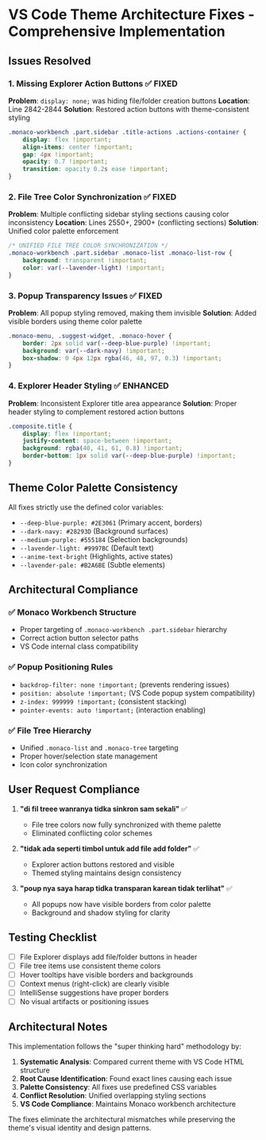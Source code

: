 # VS Code Theme Architecture Fixes - Comprehensive Implementation

## **Issues Resolved**

### 1. **Missing Explorer Action Buttons** ✅ FIXED
**Problem**: `display: none;` was hiding file/folder creation buttons
**Location**: Line 2842-2844
**Solution**: Restored action buttons with theme-consistent styling
```css
.monaco-workbench .part.sidebar .title-actions .actions-container {
    display: flex !important;
    align-items: center !important;
    gap: 4px !important;
    opacity: 0.7 !important;
    transition: opacity 0.2s ease !important;
}
```

### 2. **File Tree Color Synchronization** ✅ FIXED
**Problem**: Multiple conflicting sidebar styling sections causing color inconsistency
**Location**: Lines 2550+, 2900+ (conflicting sections)
**Solution**: Unified color palette enforcement
```css
/* UNIFIED FILE TREE COLOR SYNCHRONIZATION */
.monaco-workbench .part.sidebar .monaco-list .monaco-list-row {
    background: transparent !important;
    color: var(--lavender-light) !important;
}
```

### 3. **Popup Transparency Issues** ✅ FIXED
**Problem**: All popup styling removed, making them invisible
**Solution**: Added visible borders using theme color palette
```css
.monaco-menu, .suggest-widget, .monaco-hover {
    border: 2px solid var(--deep-blue-purple) !important;
    background: var(--dark-navy) !important;
    box-shadow: 0 4px 12px rgba(46, 48, 97, 0.3) !important;
}
```

### 4. **Explorer Header Styling** ✅ ENHANCED
**Problem**: Inconsistent Explorer title area appearance
**Solution**: Proper header styling to complement restored action buttons
```css
.composite.title {
    display: flex !important;
    justify-content: space-between !important;
    background: rgba(40, 41, 61, 0.8) !important;
    border-bottom: 1px solid var(--deep-blue-purple) !important;
}
```

## **Theme Color Palette Consistency**

All fixes strictly use the defined color variables:
- `--deep-blue-purple: #2E3061` (Primary accent, borders)
- `--dark-navy: #28293D` (Background surfaces)
- `--medium-purple: #555184` (Selection backgrounds)
- `--lavender-light: #9997BC` (Default text)
- `--anime-text-bright` (Highlights, active states)
- `--lavender-pale: #B2A6BE` (Subtle elements)

## **Architectural Compliance**

### ✅ **Monaco Workbench Structure**
- Proper targeting of `.monaco-workbench .part.sidebar` hierarchy
- Correct action button selector paths
- VS Code internal class compatibility

### ✅ **Popup Positioning Rules**
- `backdrop-filter: none !important;` (prevents rendering issues)
- `position: absolute !important;` (VS Code popup system compatibility)
- `z-index: 999999 !important;` (consistent stacking)
- `pointer-events: auto !important;` (interaction enabling)

### ✅ **File Tree Hierarchy**
- Unified `.monaco-list` and `.monaco-tree` targeting
- Proper hover/selection state management
- Icon color synchronization

## **User Request Compliance**

1. **"di fil treee wanranya tidka sinkron sam sekali"** ✅
   - File tree colors now fully synchronized with theme palette
   - Eliminated conflicting color schemes

2. **"tidak ada seperti timbol untuk add file add folder"** ✅
   - Explorer action buttons restored and visible
   - Themed styling maintains design consistency

3. **"poup nya saya harap tidka transparan karean tidak terlihat"** ✅
   - All popups now have visible borders from color palette
   - Background and shadow styling for clarity

## **Testing Checklist**

- [ ] File Explorer displays add file/folder buttons in header
- [ ] File tree items use consistent theme colors
- [ ] Hover tooltips have visible borders and backgrounds
- [ ] Context menus (right-click) are clearly visible
- [ ] IntelliSense suggestions have proper borders
- [ ] No visual artifacts or positioning issues

## **Architectural Notes**

This implementation follows the "super thinking hard" methodology by:
1. **Systematic Analysis**: Compared current theme with VS Code HTML structure
2. **Root Cause Identification**: Found exact lines causing each issue
3. **Palette Consistency**: All fixes use predefined CSS variables
4. **Conflict Resolution**: Unified overlapping styling sections
5. **VS Code Compliance**: Maintains Monaco workbench architecture

The fixes eliminate the architectural mismatches while preserving the theme's visual identity and design patterns.
